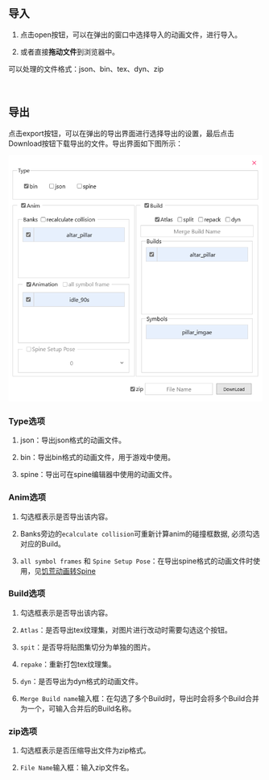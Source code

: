 ## 导入

1. 点击open按钮，可以在弹出的窗口中选择导入的动画文件，进行导入。

2. 或者直接**拖动文件**到浏览器中。

可以处理的文件格式：json、bin、tex、dyn、zip

<br/>

## 导出

点击export按钮，可以在弹出的导出界面进行选择导出的设置，最后点击Download按钮下载导出的文件。导出界面如下图所示：

<p align="center">
    <img src="../../public/images/tool-export.png"/>
</p>


### Type选项

1. json：导出json格式的动画文件。

2. bin：导出bin格式的动画文件，用于游戏中使用。

3. spine：导出可在spine编辑器中使用的动画文件。

### Anim选项

1. 勾选框表示是否导出该内容。

2. Banks旁边的`ecalculate collision`可重新计算anim的碰撞框数据, 必须勾选对应的Build。

3. `all symbol frames` 和 `Spine Setup Pose`：在导出spine格式的动画文件时使用，见[饥荒动画转Spine](/zh/spine/export-import#饥荒动画转spine)

### Build选项

1. 勾选框表示是否导出该内容。

2. `Atlas`：是否导出tex纹理集，对图片进行改动时需要勾选这个按钮。

3. `spit`：是否导将贴图集切分为单独的图片。

4. `repake`：重新打包tex纹理集。

5. `dyn`：是否导出为dyn格式的动画文件。

6. `Merge Build name`输入框：在勾选了多个Build时，导出时会将多个Build合并为一个，可输入合并后的Build名称。

### zip选项

1. 勾选框表示是否压缩导出文件为zip格式。

2. `File Name`输入框：输入zip文件名。
